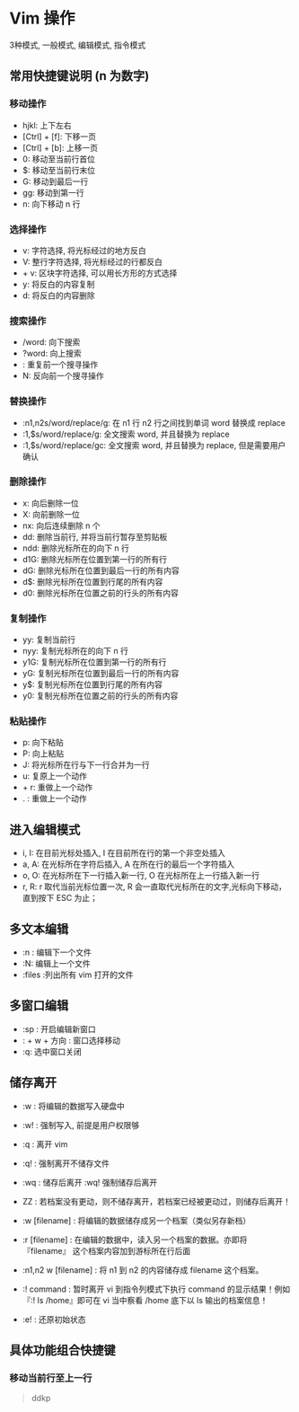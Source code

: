 # Vim 操作

3种模式, 一般模式, 编辑模式, 指令模式

## 常用快捷键说明 (n 为数字)
### 移动操作
- hjkl: 上下左右
- [Ctrl] + [f]: 下移一页
- [Ctrl] + [b]: 上移一页
- 0: 移动至当前行首位
- $: 移动至当前行末位
- G: 移动到最后一行
- gg: 移动到第一行
- n<Enter>: 向下移动 n 行

### 选择操作
- v: 字符选择, 将光标经过的地方反白
- V: 整行字符选择, 将光标经过的行都反白
- <ctrl> + v: 区块字符选择, 可以用长方形的方式选择
- y: 将反白的内容复制
- d: 将反白的内容删除

### 搜索操作
- /word: 向下搜索
- ?word: 向上搜索
- <n>: 重复前一个搜寻操作
- N: 反向前一个搜寻操作

### 替换操作
- :n1,n2s/word/replace/g: 在 n1 行 n2 行之间找到单词 word 替换成 replace
- :1,$s/word/replace/g: 全文搜索 word, 并且替换为 replace
- :1,$s/word/replace/gc: 全文搜索 word, 并且替换为 replace, 但是需要用户确认

### 删除操作
- x: 向后删除一位
- X: 向前删除一位
- nx: 向后连续删除 n 个
- dd: 删除当前行, 并将当前行暂存至剪贴板
- ndd: 删除光标所在的向下 n 行
- d1G: 删除光标所在位置到第一行的所有行
- dG: 删除光标所在位置到最后一行的所有内容
- d$: 删除光标所在位置到行尾的所有内容
- d0: 删除光标所在位置之前的行头的所有内容

### 复制操作
- yy: 复制当前行
- nyy: 复制光标所在的向下 n 行
- y1G: 复制光标所在位置到第一行的所有行
- yG: 复制光标所在位置到最后一行的所有内容
- y$: 复制光标所在位置到行尾的所有内容
- y0: 复制光标所在位置之前的行头的所有内容

### 粘贴操作
- p: 向下粘贴
- P: 向上粘贴
- J: 将光标所在行与下一行合并为一行
- u: 复原上一个动作
- <ctrl> + r: 重做上一个动作
- . : 重做上一个动作

## 进入编辑模式
- i, I: 在目前光标处插入, I 在目前所在行的第一个非空处插入
- a, A: 在光标所在字符后插入, A 在所在行的最后一个字符插入
- o, O: 在光标所在下一行插入新一行, O 在光标所在上一行插入新一行
- r, R: r 取代当前光标位置一次, R 会一直取代光标所在的文字,光标向下移动，直到按下 ESC 为止；

## 多文本编辑
- :n <filename> : 编辑下一个文件
- :N: 编辑上一个文件
- :files :列出所有 vim 打开的文件

## 多窗口编辑
- :sp <filename> : 开启编辑新窗口
- :<ctrl> + w + 方向 : 窗口选择移动
- :q: 选中窗口关闭

## 储存离开
- :w  : 将编辑的数据写入硬盘中
- :w!  : 强制写入, 前提是用户权限够
- :q  : 离开 vim
- :q!  : 强制离开不储存文件
- :wq  : 储存后离开 :wq! 强制储存后离开
- ZZ : 若档案没有更动，则不储存离开，若档案已经被更动过，则储存后离开！
- :w [filename] : 将编辑的数据储存成另一个档案（类似另存新档）
- :r [filename] : 在编辑的数据中，读入另一个档案的数据。亦即将 『filename』 这个档案内容加到游标所在行后面
- :n1,n2 w [filename] : 将 n1 到 n2 的内容储存成 filename 这个档案。
- :! command  : 暂时离开 vi 到指令列模式下执行 command 的显示结果！例如『:! ls /home』即可在 vi 当中察看 /home 底下以 ls 输出的档案信息！

- :e! : 还原初始状态

## 具体功能组合快捷键
### 移动当前行至上一行
> ddkp

